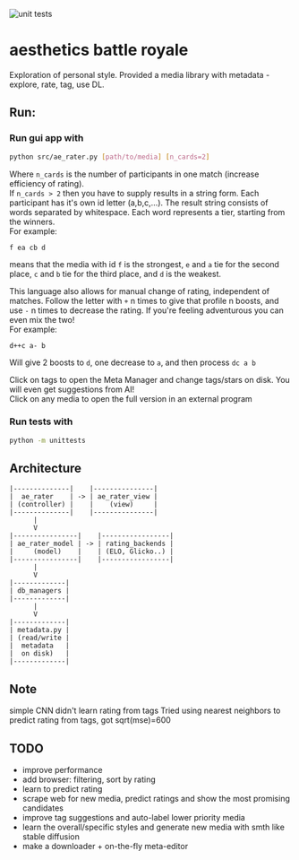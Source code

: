 ![unit tests](https://github.com/michael-pruglo/aesthetics/actions/workflows/python-app.yml/badge.svg)

# aesthetics battle royale

Exploration of personal style. Provided a media library with metadata - explore, rate, tag, use DL.

## Run:

### Run gui app with

```bash
python src/ae_rater.py [path/to/media] [n_cards=2]
```
Where `n_cards` is the number of participants in one match (increase efficiency of rating). <br>
If `n_cards > 2` then you have to supply results in a string form. Each participant has it's own id letter (a,b,c,...). The result string consists of words separated by whitespace. Each word represents a tier, starting from the winners. <br>
For example:

```
f ea cb d
```
means that the media with id `f` is the strongest, `e` and `a` tie for the second place, `c` and `b` tie for the third place, and `d` is the weakest.

This language also allows for manual change of rating, independent of matches. Follow the letter with `+` n times to give that profile n boosts, and use `-` n times to decrease the rating. If you're feeling adventurous you can even mix the two!<br>
For example:

```
d++c a- b
```
Will give 2 boosts to `d`, one decrease to `a`, and then process `dc a b`


Click on tags to open the Meta Manager and change tags/stars on disk. You will even get suggestions from AI!<br>
Click on any media to open the full version in an external program

### Run tests with
```bash
python -m unittests
```

## Architecture

```
|--------------|    |---------------|
|  ae_rater    | -> | ae_rater_view |
| (controller) |    |    (view)     |
|--------------|    |---------------|
      |
      V
|----------------|    |-----------------|
| ae_rater_model | -> | rating_backends |
|     (model)    |    | (ELO, Glicko..) |
|----------------|    |-----------------|
      |
      V
|-------------|
| db_managers |
|-------------|
      |
      V
|-------------|
| metadata.py |
| (read/write |
|  metadata   |
|  on disk)   |
|-------------|
```

## Note

simple CNN didn't learn rating from tags
Tried using nearest neighbors to predict rating from tags, got sqrt(mse)=600

## TODO

- improve performance
- add browser: filtering, sort by rating
- learn to predict rating
- scrape web for new media, predict ratings and show the most promising candidates
- improve tag suggestions and auto-label lower priority media
- learn the overall/specific styles and generate new media with smth like stable diffusion
- make a downloader + on-the-fly meta-editor
